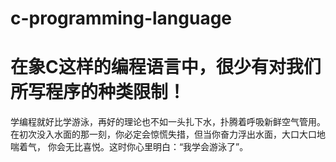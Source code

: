 # c-programming-language
# 在象C这样的编程语言中，很少有对我们所写程序的种类限制！
学编程就好比学游泳，再好的理论也不如一头扎下水，扑腾着呼吸新鲜空气管用。
在初次没入水面的那一刻，你必定会惊慌失措，但当你奋力浮出水面，大口大口地喘着气，
你会无比喜悦。这时你心里明白：“我学会游泳了”。
